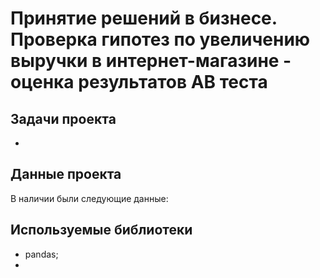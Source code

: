 # Принятие решений в бизнесе. Проверка гипотез по увеличению выручки в интернет-магазине - оценка результатов AB теста

## Задачи проекта
* 

## Данные проекта
В наличии были следующие данные:


## Используемые библиотеки
* pandas;
* 


